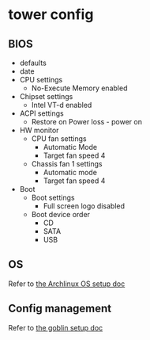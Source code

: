 tower config
============

## BIOS

* defaults
* date
* CPU settings
    * No-Execute Memory enabled
* Chipset settings
    * Intel VT-d enabled
* ACPI settings
    * Restore on Power loss - power on
* HW monitor
    * CPU fan settings
        * Automatic Mode
        * Target fan speed 4
    * Chassis fan 1 settings
        * Automatic mode
        * Target fan speed 4
* Boot
    * Boot settings
        * Full screen logo disabled
    * Boot device order
        * CD
        * SATA
        * USB

## OS

Refer to [the Archlinux OS setup doc](../shared/archlinux.md)

## Config management

Refer to [the goblin setup doc](../shared/goblin.md)


